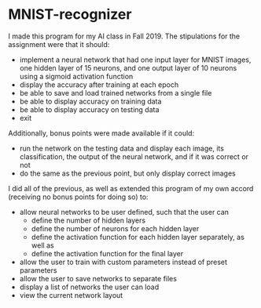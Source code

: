 # MNIST-recognizer

I made this program for my AI class in Fall 2019. The stipulations for the assignment were that it should:
* implement a neural network that had one input layer for MNIST images, one hidden layer of 15 neurons, and one output layer of 10 neurons using a sigmoid activation function
* display the accuracy after training at each epoch
* be able to save and load trained networks from a single file
* be able to display accuracy on training data
* be able to display accuracy on testing data
* exit


Additionally, bonus points were made available if it could:
* run the network on the testing data and display each image, its classification, the output of the neural network, and if it was correct or not
* do the same as the previous point, but only display correct images


I did all of the previous, as well as extended this program of my own accord (receiving no bonus points for doing so) to:
* allow neural networks to be user defined, such that the user can
  * define the number of hidden layers
  * define the number of neurons for each hidden layer
  * define the activation function for each hidden layer separately, as well as
  * define the activation function for the final layer
* allow the user to train with custom parameters instead of preset parameters
* allow the user to save networks to separate files
* display a list of networks the user can load
* view the current network layout
